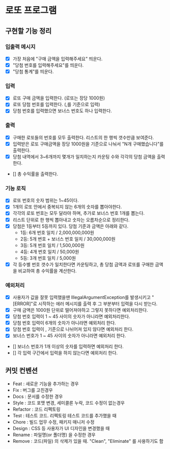# 로또 프로그램

## 구현할 기능 정리

### 입출력 메시지
- [x] 가장 처음에 "구매 금액을 입력해주세요" 띄운다.
- [x] "당첨 번호를 입력해주세요"를 띄운다.
- [x] "당첨 통계"를 띄운다.

### 입력
- [x] 로또 구매 금액을 입력한다. (로또는 장당 1000원)
- [x] 로또 당첨 번호를 입력한다. (,를 기준으로 입력)
- [x] 당첨 번호를 입력했으면 보너스 번호도 하나 입력한다.

### 출력
- [x] 구매한 로또들의 번호를 모두 출력한다. 리스트의 한 행씩 갯수만큼 보여준다.
- [x] 입력받은 로또 구매금액을 장당 1000원을 기준으로 나눠서 "N개 구매했습니다"를 출력한다.
- [x] 당첨 내역에서 3~6개까지 몇개가 일치하는지 카운팅 수와 각각의 당첨 금액을 출력한다.
- [] 총 수익률을 출력한다.

### 기능 로직
- [x] 로또 번호의 숫자 범위는 1~45이다.
- [x] 1개의 로또 안에서 중복되지 않는 6개의 숫자를 뽑아야한다.
- [x] 각각의 로또 번호는 모두 달라야 하며, 추가로 보너스 번호 1개를 뽑는다.
- [x] 리스트 단위로 한 행씩 뽑아내고 숫자는 오름차순으로 정리한다.
- [x] 당첨은 1등부터 5등까지 있다. 당첨 기준과 금액은 아래와 같다.
    - 1등: 6개 번호 일치 / 2,000,000,000원
    - 2등: 5개 번호 + 보너스 번호 일치 / 30,000,000원
    - 3등: 5개 번호 일치 / 1,500,000원
    - 4등: 4개 번호 일치 / 50,000원
    - 5등: 3개 번호 일치 / 5,000원
- [x] 각 등수별 번호 갯수가 일치한다면 카운팅하고, 총 당첨 금액과 로또를 구매한 금액을 비교하여 총 수익률을 계산한다.

### 예외처리
- [x] 사용자가 값을 잘못 입력했을땐 IllegalArgumentException를 발생시키고 "[ERROR]"로 시작하는 에러 메시지를 출력 후 그 부분부터 입력을 다시 받는다.
- [x] 구매 금액은 1000원 단위로 떨어져야하고 그렇지 못하다면 예외처리한다.
- [x] 당첨 번호 입력이 1 ~ 45 사이의  숫자가 아니라면 예외처리한다.
- [x] 당첨 번호 입력이 6개의 숫자가 아니라면 예외처리 한다.
- [x] 당첨 번호 입력이 , 기준으로 나뉘어져 있지 않다면 예외처리 한다.
- [x] 보너스 번호가 1 ~ 45 사이의 숫자가 아니라면 예외처리 한다.
- [] 보너스 번호가 1개 이상의 숫자를 입력하면 예외처리 한다.
- [] 각 입력 구간에서 입력을 하지 않는다면 예외처리 한다.

## 커밋 컨벤션
- Feat : 새로운 기능을 추가하는 경우
- Fix : 버그를 고친경우
- Docs : 문서를 수정한 경우
- Style : 코드 포맷 변경, 세미콜론 누락, 코드 수정이 없는경우
- Refactor : 코드 리펙토링
- Test : 테스트 코드. 리펙토링 테스트 코드를 추가했을 때
- Chore : 빌드 업무 수정, 패키지 매니저 수정
- Design : CSS 등 사용자가 UI 디자인을 변경했을 때
- Rename : 파일명(or 폴더명) 을 수정한 경우
- Remove : 코드(파일) 의 삭제가 있을 때. "Clean", "Eliminate" 를 사용하기도 함

